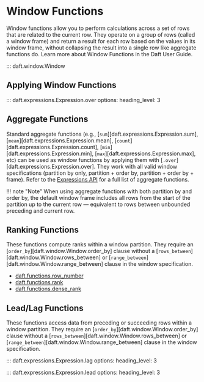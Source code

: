 # Window Functions

Window functions allow you to perform calculations across a set of rows that are related to the current row. They operate on a group of rows (called a window frame) and return a result for each row based on the values in its window frame, without collapsing the result into a single row like aggregate functions do. Learn more about Window Functions in the Daft User Guide.

::: daft.window.Window

## Applying Window Functions

::: daft.expressions.Expression.over
    options:
        heading_level: 3

## Aggregate Functions

Standard aggregate functions (e.g., [`sum`][daft.expressions.Expression.sum], [`mean`][daft.expressions.Expression.mean], [`count`][daft.expressions.Expression.count], [`min`][daft.expressions.Expression.min], [`max`][daft.expressions.Expression.max], etc) can be used as window functions by applying them with [`.over`][daft.expressions.Expression.over]. They work with all valid window specifications (partition by only, partition + order by, partition + order by + frame). Refer to the [Expressions API](./expressions.md) for a full list of aggregate functions.

!!! note "Note"
    When using aggregate functions with both partition by and order by, the default window frame includes all rows from the start of the partition up to the current row — equivalent to rows between unbounded preceding and current row.

## Ranking Functions

These functions compute ranks within a window partition. They require an [`order_by`][daft.window.Window.order_by] clause without a [`rows_between`][daft.window.Window.rows_between] or [`range_between`][daft.window.Window.range_between] clause in the window specification.

* [daft.functions.row_number](functions/row_number.md)
* [daft.functions.rank](functions/rank.md)
* [daft.functions.dense_rank](functions/dense_rank.md)

## Lead/Lag Functions

These functions access data from preceding or succeeding rows within a window partition. They require an [`order_by`][daft.window.Window.order_by] clause without a [`rows_between`][daft.window.Window.rows_between] or [`range_between`][daft.window.Window.range_between] clause in the window specification.

::: daft.expressions.Expression.lag
    options:
        heading_level: 3

::: daft.expressions.Expression.lead
    options:
        heading_level: 3
